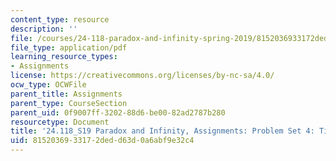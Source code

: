 ```yaml
---
content_type: resource
description: ''
file: /courses/24-118-paradox-and-infinity-spring-2019/8152036933172dedd63d0a6abf9e32c4_MIT24_118S19_ProblemSet4.pdf
file_type: application/pdf
learning_resource_types:
- Assignments
license: https://creativecommons.org/licenses/by-nc-sa/4.0/
ocw_type: OCWFile
parent_title: Assignments
parent_type: CourseSection
parent_uid: 0f9007ff-3202-88d6-be00-82ad2787b280
resourcetype: Document
title: '24.118_S19 Paradox and Infinity, Assignments: Problem Set 4: Time Travel'
uid: 81520369-3317-2ded-d63d-0a6abf9e32c4
---
```

